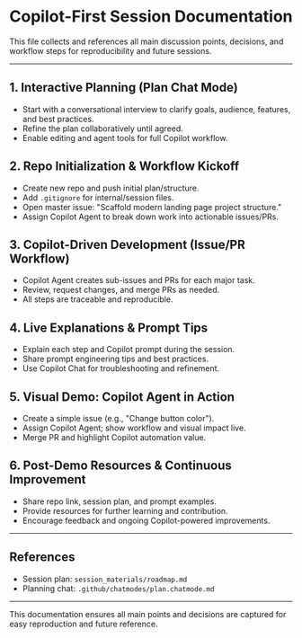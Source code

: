 # Copilot-First Session Documentation

This file collects and references all main discussion points, decisions, and workflow steps for reproducibility and future sessions.

---

## 1. Interactive Planning (Plan Chat Mode)
- Start with a conversational interview to clarify goals, audience, features, and best practices.
- Refine the plan collaboratively until agreed.
- Enable editing and agent tools for full Copilot workflow.

## 2. Repo Initialization & Workflow Kickoff
- Create new repo and push initial plan/structure.
- Add `.gitignore` for internal/session files.
- Open master issue: "Scaffold modern landing page project structure."
- Assign Copilot Agent to break down work into actionable issues/PRs.

## 3. Copilot-Driven Development (Issue/PR Workflow)
- Copilot Agent creates sub-issues and PRs for each major task.
- Review, request changes, and merge PRs as needed.
- All steps are traceable and reproducible.

## 4. Live Explanations & Prompt Tips
- Explain each step and Copilot prompt during the session.
- Share prompt engineering tips and best practices.
- Use Copilot Chat for troubleshooting and refinement.

## 5. Visual Demo: Copilot Agent in Action
- Create a simple issue (e.g., "Change button color").
- Assign Copilot Agent; show workflow and visual impact live.
- Merge PR and highlight Copilot automation value.

## 6. Post-Demo Resources & Continuous Improvement
- Share repo link, session plan, and prompt examples.
- Provide resources for further learning and contribution.
- Encourage feedback and ongoing Copilot-powered improvements.

---

## References
- Session plan: `session_materials/roadmap.md`
- Planning chat: `.github/chatmodes/plan.chatmode.md`

---

This documentation ensures all main points and decisions are captured for easy reproduction and future reference.

